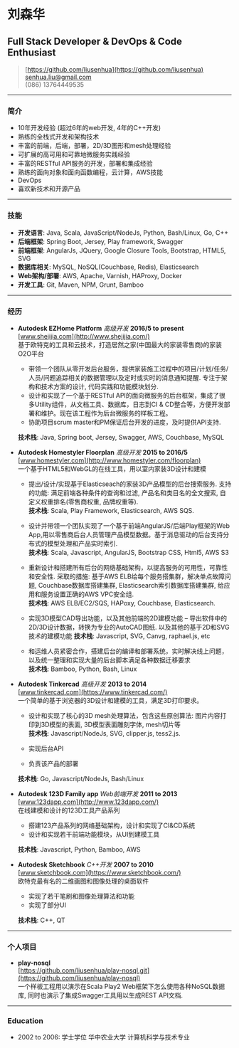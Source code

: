 # 刘森华
## Full Stack Developer & DevOps & Code Enthusiast

> [https://github.com/liusenhua](https://github.com/liusenhua)  
> [senhua.liu@gmail.com](mailto:senhua.liu@gmail.com)  
> (086) 13764449535  

------
### 简介
* 10年开发经验 (超过6年的web开发, 4年的C++开发)
* 熟练的全栈式开发和架构技术
* 丰富的前端，后端，部署，2D/3D图形和mesh处理经验
* 可扩展的高可用和可靠地微服务实践经验
* 丰富的RESTful API服务的开发，部署和集成经验
* 熟练的面向对象和面向函数编程，云计算，AWS技能
* DevOps
* 喜欢新技术和开源产品

------
### 技能

* **开发语言**: Java, Scala, JavaScript/NodeJs, Python, Bash/Linux, Go, C++
* **后端框架**: Spring Boot, Jersey, Play framework, Swagger
* **前端框架**: AngularJs, JQuery, Google Closure Tools, Bootstrap, HTML5, SVG
* **数据库相关**: MySQL, NoSQL(Couchbase, Redis), Elasticsearch
* **Web架构/部署**: AWS, Apache, Varnish, HAProxy, Docker
* **开发工具**: Git, Maven, NPM, Grunt, Bamboo

------

### 经历

* **Autodesk EZHome Platform** *高级开发* __2016/5 to present__  
    [www.shejijia.com](http://www.shejijia.com/)  
    基于欧特克的工具和云技术，打造居然之家(中国最大的家装零售商)的家装O2O平台
	+ 带领一个团队从零开发后台服务，提供家装施工过程中的项目/计划/任务/人员/问题追踪相关的数据管理以及定时或实时的消息通知提醒. 专注于架构和技术方案的设计, 代码实践和功能模块划分. 
	+ 设计和实现了一个基于RESTful API的面向微服务的后台框架，集成了很多Utility组件，从文档工具、数据库，日志到CI & CD整合等，方便开发部署和维护。现在该工程作为后台微服务的样板工程。
	+ 协助项目scrum master和PM保证后台开发的进度，及时提供API支持.
	
  **技术栈**: Java, Spring boot, Jersey, Swagger, AWS, Couchbase, MySQL

* **Autodesk Homestyler Floorplan** *高级开发* __2015 to 2016/5__   
	[www.homestyler.com](http://www.homestyler.com/floorplan)  
    一个基于HTML5和WebGL的在线工具，用以室内家装3D设计和建模
	+ 提出/设计/实现基于Elasticseach的家装3D产品模型的后台搜索服务. 支持的功能: 满足前端各种条件的查询和过滤, 产品名和类目名的全文搜索, 自定义权重排名(零售商权重, 品牌权重等).  
  **技术栈**: Scala, Play Framework, Elasticsearch, AWS SQS.

	+ 设计并带领一个团队实现了一个基于前端AngularJS/后端Play框架的Web App,用以零售商后台人员管理产品模型数据。基于消息驱动的后台支持分布式的模型处理和产品实时索引.  
  **技术栈**: Scala, Javascript, AngularJS, Bootstrap CSS, Html5, AWS S3

	+ 重新设计和搭建所有后台的网络基础架构，以提高服务的可用性，可靠性和安全性. 采取的措施: 基于AWS ELB给每个服务搭集群，解决单点故障问题, Couchbase数据库搭建集群, Elasticsearch索引数据库搭建集群, 给应用和服务设置正确的AWS VPC安全组.  
  **技术栈**: AWS ELB/EC2/SQS, HAPoxy, Couchbase, Elasticsearch.

	+ 实现3D模型CAD导出功能，以及其他前端的2D建模功能 – 导出软件中的2D/3D设计数据，转换为专业的AutoCAD图纸. 以及其他的基于2D和SVG技术的建模功能
  **技术栈**: Javascript, SVG, Canvg, raphael.js, etc

	+ 和运维人员紧密合作，搭建后台的编译和部署系统，实时解决线上问题，以及统一整理和实现大量的后台脚本满足各种数据迁移要求  
  **技术栈**: Bamboo, Python, Bash, Linux

* **Autodesk Tinkercad** *高级开发* __2013 to 2014__  
    [www.tinkercad.com](https://www.tinkercad.com/)  
    一个简单的基于浏览器的3D设计和建模的工具，满足3D打印要求。
	+ 设计和实现了核心的3D mesh处理算法，包含这些原创算法: 图片内容打印到3D模型的表面, 3D模型表面雕刻字体, mesh切片等  
  **技术栈**: Javascript/NodeJs, SVG, clipper.js, tess2.js.

	+ 实现后台API
	+ 负责该产品的部署
	
  **技术栈**: Go, Javascript/NodeJs, Bash/Linux

* **Autodesk 123D Family app** *Web前端开发* __2011 to 2013__   
    [www.123dapp.com](http://www.123dapp.com/)  
    在线建模和设计的123D工具产品系列
	+ 搭建123产品系列的网络基础架构，设计和实现了CI&CD系统
	+ 设计和实现若干前端功能模块，从UI到建模工具
	
  **技术栈**: Javascript, Python, Bamboo, AWS

* **Autodesk Sketchbook** *C++开发* __2007 to 2010__  
	[www.sketchbook.com](https://www.sketchbook.com/)  
    欧特克最有名的二维画图和图像处理的桌面软件
	+ 实现了若干笔刷和图像处理算法和功能
	+ 实现了部分UI
	
  **技术栈**: C++, QT

------

### 个人项目

* **play-nosql**   
    [https://github.com/liusenhua/play-nosql.git](https://github.com/liusenhua/play-nosql)  
    一个样板工程用以演示在Scala Play2 Web框架下怎么使用各种NoSQL数据库, 同时也演示了集成Swagger工具用以生成REST API文档.

------

### Education

* 2002 to 2006: 学士学位 华中农业大学 计算机科学与技术专业
